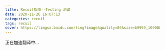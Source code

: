 ```yaml
---
title: Recoil指南--Testing 测试
date: 2020-11-26 16:07:13
categories: recoil
tags: recoil
cover: https://timgsa.baidu.com/timg?image&quality=80&size=b9999_10000&sec=1606477974564&di=bf0b327b23af2e4fd7d0e105ba555257&imgtype=0&src=http%3A%2F%2Fpic1.win4000.com%2Fwallpaper%2Fd%2F589eb09c5e21c.jpg
---
```

正在加速翻译中...